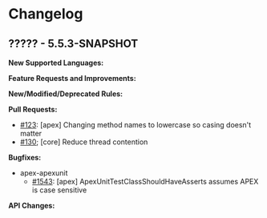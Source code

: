 # Changelog

## ????? - 5.5.3-SNAPSHOT

**New Supported Languages:**

**Feature Requests and Improvements:**

**New/Modified/Deprecated Rules:**

**Pull Requests:**

*   [#123](https://github.com/pmd/pmd/pull/123): \[apex] Changing method names to lowercase so casing doesn't matter
*   [#130](https://github.com/pmd/pmd/pull/130); \[core] Reduce thread contention

**Bugfixes:**

*    apex-apexunit
     *    [#1543](https://sourceforge.net/p/pmd/bugs/1543/): \[apex] ApexUnitTestClassShouldHaveAsserts assumes APEX is case sensitive

**API Changes:**
